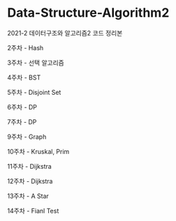 # Data-Structure-Algorithm2



2021-2 데이터구조와 알고리즘2 코드 정리본



2주차 - Hash

3주차 - 선택 알고리즘

4주차 - BST

5주차 - Disjoint Set

6주차 - DP

7주차 - DP

9주차 - Graph

10주차 - Kruskal, Prim

11주차 - Dijkstra

12주차 - Dijkstra

13주차 - A Star

14주차 - Fianl Test
